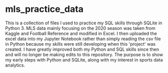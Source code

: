 # mls_practice_data
This is a collection of files I used to practice my SQL skills through SQLite in Python 3. MLS data mainly focusing on the 2020 season was taken from Kaggle and Football Reference and modified in Excel. I then uploaded the excel data into my Jupyter Notebook rather than simply reading the csv file in Python because my skills were still developing when this 'project' was created. I have greatly improved both my Python and SQL skills since then and will no longer be making edits to this repository. The purpose is to show my early steps with Python and SQLite, along with my interest in sports data analytics. 
